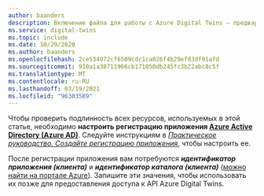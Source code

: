 ```yaml
---
author: baanders
description: Включение файла для работы с Azure Digital Twins — предварительные требования для настройки регистрации приложения
ms.service: digital-twins
ms.topic: include
ms.date: 10/29/2020
ms.author: baanders
ms.openlocfilehash: 2ce534972cf6509cdc1ca026f4b29efd3df91afd
ms.sourcegitcommit: 910a1a38711966cb171050db245fc3b22abc8c5f
ms.translationtype: MT
ms.contentlocale: ru-RU
ms.lasthandoff: 03/19/2021
ms.locfileid: "96303589"
---
```

Чтобы проверить подлинность всех ресурсов, используемых в этой статье, необходимо **настроить регистрацию приложения [Azure Active Directory (Azure AD)](../articles/active-directory/fundamentals/active-directory-whatis.md)**. Следуйте инструкциям в [*Практическое руководство. Создайте регистрацию приложения*](../articles/digital-twins/how-to-create-app-registration.md), чтобы настроить ее. 

После регистрации приложения вам потребуются **_идентификатор приложения (клиента)_** и **_идентификатор каталога (клиента)_** ([можно найти на портале Azure](../articles/digital-twins/how-to-create-app-registration.md#collect-client-id-and-tenant-id)). Запишите эти значения, чтобы использовать их позже для предоставления доступа к API Azure Digital Twins.